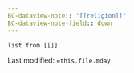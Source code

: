 ```yaml
---
BC-dataview-note:: "[[religion]]"
BC-dataview-note-field:: down
---
```

```dataview
list from [[]]
```


Last modified: `=this.file.mday`